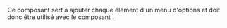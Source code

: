 Ce composant sert à ajouter chaque élément d'un menu d'options et doit donc être utilisé avec le composant *<modul-go name="m-menu"></modul-go>*.

